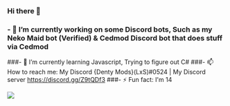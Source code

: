 ### Hi there 👋

### - 🔭 I’m currently working on some Discord bots, Such as my Neko Maid bot (Verified) & Cedmod Discord bot that does stuff via Cedmod
###- 🌱 I’m currently learning Javascript, Trying to figure out C#
###- 📫 How to reach me: My Discord {Denty Mods}(LxS)#0524 | My Discord server https://discord.gg/Z9tQDf3
###- ⚡ Fun fact: I'm 14


<img align="center" src="https://github-readme-stats.vercel.app/api/<CARD_TYPE>/?username=<DentyMods>&theme=<dark>" />
